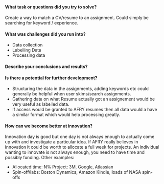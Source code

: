 #### What task or questions did you try to solve?
Create a way to match a CV/resume to an assignment. Could simply be searching for keyword / experience.

#### What was challenges did you run into?
- Data collection
- Labelling Data
- Processing data

#### Describe your conclusions and results?


#### Is there a potential for further development?
- Structuring the data in the assignments, adding keywords etc could generally be helpful when user skims/search assignments.
- Gathering data on what Resume actually got an assignement would be very useful as labelled data.
- If access would be granted to AFRY resumes then all data would a have a similar format which would help processing greatly.

#### How can we become better at innovation?
Innovation day is good but one day is not always enough to actually come up with and investigate a particular idea. If AFRY really believes in innovation it could be worth to allocate a full week for projects. An individual wanting to innovate is not always enough, you need to have time and possibly funding.
Other examples:
- Allocated time: N% Project: 3M, Google, Atlassian
- Spin-off/labs: Boston Dynamics, Amazon Kindle, loads of NASA spin-offs
